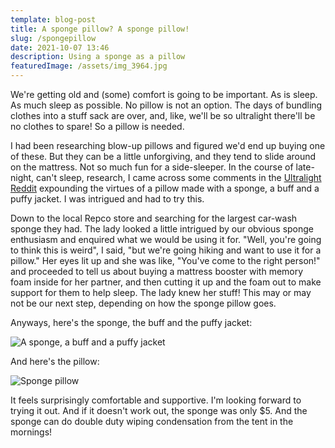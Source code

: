 ```yaml
---
template: blog-post
title: A sponge pillow? A sponge pillow!
slug: /spongepillow
date: 2021-10-07 13:46
description: Using a sponge as a pillow
featuredImage: /assets/img_3964.jpg
---
```

We're getting old and (some) comfort is going to be important. As is sleep. As much sleep as possible. No pillow is not an option. The days of bundling clothes into a stuff sack are over, and, like, we'll be so ultralight there'll be no clothes to spare! So a pillow is needed.

I had been researching blow-up pillows and figured we'd end up buying one of these. But they can be a little unforgiving, and they tend to slide around on the mattress. Not so much fun for a side-sleeper. In the course of late-night, can't sleep, research, I came across some comments in the [Ultralight Reddit](https://www.reddit.com/r/Ultralight/) expounding the virtues of a pillow made with a sponge, a buff and a puffy jacket. I was intrigued and had to try this.

Down to the local Repco store and searching for the largest car-wash sponge they had. The lady looked a little intrigued by our obvious sponge enthusiasm and enquired what we would be using it for. "Well, you're going to think this is weird", I said, "but we're going hiking and want to use it for a pillow." Her eyes lit up and she was like, "You've come to the right person!" and proceeded to tell us about buying a mattress booster with memory foam inside for her partner, and then cutting it up and the foam out to make support for them to help sleep. The lady knew her stuff! This may or may not be our next step, depending on how the sponge pillow goes. 

Anyways, here's the sponge, the buff and the puffy jacket:

![A sponge, a buff and a puffy jacket](/assets/img_3962.jpg "A sponge, a buff and a puffy jacket")

And here's the pillow:

![Sponge pillow](/assets/img_3963.jpg "Sponge pillow")

It feels surprisingly comfortable and supportive. I'm looking forward to trying it out. And if it doesn't work out, the sponge was only $5. And the sponge can do double duty wiping condensation from the tent in the mornings!